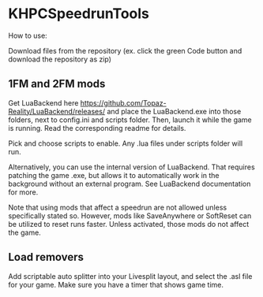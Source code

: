 # KHPCSpeedrunTools

How to use:

Download files from the repository (ex. click the green Code button and download the repository as zip)

## 1FM and 2FM mods
Get LuaBackend here https://github.com/Topaz-Reality/LuaBackend/releases/ and place the LuaBackend.exe into those folders, next to config.ini and scripts folder. Then, launch it while the game is running. Read the corresponding readme for details.

Pick and choose scripts to enable. Any .lua files under scripts folder will run.

Alternatively, you can use the internal version of LuaBackend. That requires patching the game .exe, but allows it to automatically work in the background without an external program. See LuaBackend documentation for more.

Note that using mods that affect a speedrun are not allowed unless specifically stated so. However, mods like SaveAnywhere or SoftReset can be utilized to reset runs faster. Unless activated, those mods do not affect the game.

## Load removers
Add scriptable auto splitter into your Livesplit layout, and select the .asl file for your game. Make sure you have a timer that shows game time.

